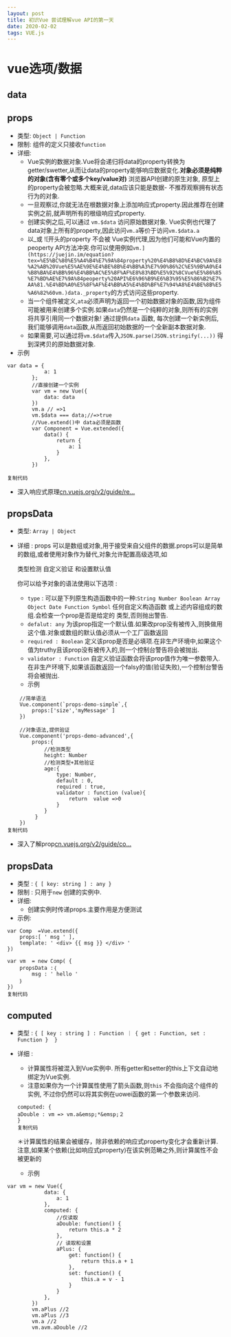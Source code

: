 ```yaml
---
layout: post
title: 初识Vue 尝试理解vue API的第一天
date: 2020-02-02 
tags: VUE.js   
---
```


# vue选项/数据

## data

## props

- 类型: `Object | Function`
- 限制: 组件的定义只接收`function`
- 详细:
  - Vue实例的数据对象.Vue将会递归将data的property转换为getter/swetter,从而让data的property能够响应数据变化.**对象必须是纯粹的对象(含有零个或多个key/value对)**  浏览器API创建的原生对象, 原型上的property会被忽略.大概来说,data应该只能是数据- 不推荐观察拥有状态行为的对象.
  - 一旦观察过,你就无法在根数据对象上添加响应式property.因此推荐在创建实例之前,就声明所有的根级响应式property.
  - 创建实例之后,可以通过 `vm.$data` 访问原始数据对象. Vue实例也代理了data对象上所有的property,因此访问`vm.a`等价于访问`vm.$data.a`
  - 以_或 ![开头的property 不会被 Vue实例代理,因为他们可能和Vue内置的peoperty API方法冲突.你可以使用例如`vm.](https://juejin.im/equation?tex=%E5%BC%80%E5%A4%B4%E7%9A%84property%20%E4%B8%8D%E4%BC%9A%E8%A2%AB%20Vue%E5%AE%9E%E4%BE%8B%E4%BB%A3%E7%90%86%2C%E5%9B%A0%E4%B8%BA%E4%BB%96%E4%BB%AC%E5%8F%AF%E8%83%BD%E5%92%8CVue%E5%86%85%E7%BD%AE%E7%9A%84peoperty%20API%E6%96%B9%E6%B3%95%E5%86%B2%E7%AA%81.%E4%BD%A0%E5%8F%AF%E4%BB%A5%E4%BD%BF%E7%94%A8%E4%BE%8B%E5%A6%82%60vm.)data._property`的方式访问这些property.
  - 当一个组件被定义,`ata`必须声明为返回一个初始数据对象的函数,因为组件可能被用来创建多个实例.如果`data`仍然是一个纯粹的对象,则所有的实例将共享引用同一个数据对象! 通过提供`data` 函数, 每次创建一个新实例后, 我们能够调用`data`函数,从而返回初始数据的一个全新副本数据对象.
  - 如果需要,可以通过将`vm.$data`传入`JSON.parse(JSON.stringify(...))` 得到深拷贝的原始数据对象.
- 示例

```
var data = {
            a: 1
        };
        //直接创建一个实例
        var vm = new Vue({
            data: data
        })
        vm.a // =>1
        vm.$data === data;//=>true
        //Vue.extend()中 data必须是函数
        var Component = Vue.extended({
            data() {
                return {
                    a: 1
                }
            },
        })

复制代码
```

- 深入响应式原理[cn.vuejs.org/v2/guide/re…](https://cn.vuejs.org/v2/guide/reactivity.html)

## propsData

- 类型: `Array | Object`

- 详细 : props 可以是数组或对象,用于接受来自父组件的数据.props可以是简单的数组,或者使用对象作为替代,对象允许配置高级选项,如

  类型检测 自定义验证 和设置默认值

  你可以给予对象的语法使用以下选项 :

  - `type` : 可以是下列原生构造函数中的一种:`String Number Boolean Array Object Date Function Symbol` 任何自定义构造函数 或上述内容组成的数组.会检查一个prop是否是给定的
     类型,否则抛出警告.
  - `defalut: any` 为该prop指定一个默认值.如果改prop没有被传入,则换做用这个值.对象或数组的默认值必须从一个工厂函数返回
  - `required : Boolean` 定义该prop是否是必填项.在非生产环境中,如果这个值为truthy且该prop没有被传入的,则一个控制台警告将会被抛出.
  - `validator : Function` 自定义验证函数会将该prop值作为唯一参数带入.在非生产环境下,如果该函数返回一个falsy的值(验证失败),一个控制台警告将会被抛出.
  - 示例

```
    //简单语法
    Vue.component(`props-demo-simple`,{
        props:['size','myMessage' ]
    })
    
    //对象语法,提供验证
    Vue.component('props-demo-advanced',{
        props:{
            //检测类型
            height: Number
            //检测类型+其他验证
            age:{
                type: Number,
                default : 0,
                required : true,
                validator : function (value){
                    return  value =>0
                }
            }
         }
    })
复制代码
```

- 深入了解prop[cn.vuejs.org/v2/guide/co…](https://cn.vuejs.org/v2/guide/components-props.html)

## propsData

- 类型 : `{ [ key: string ] : any }`
- 限制 :  只用于`new` 创建的实例中.
- 详细:
  - 创建实例时传递props.主要作用是方便测试
- 示例:

```
var Comp  =Vue.extend({
    props:[ ' msg ' ],
    template: ' <div> {{ msg }} </div> ' 
})

var vm  = new Comp( { 
    propsData :｛
        msg : ' hello ' 
    ｝
})
复制代码
```

## computed

- 类型 : `{ [ key : string ] : Function ｜ { get : Function, set : Function }  }`

- 详细 :

  - 计算属性将被混入到Vue实例中. 所有getter和setter的this上下文自动地绑定为Vue实例.
  - 注意如果你为一个计算属性使用了箭头函数,则`this` 不会指向这个组件的实例, 不过你仍然可以将其实例在uowei函数的第一个参数来访问.

  ```
  computed: { 
  aDouble : vm => vm.a&emsp;*&emsp;２
  }  
  复制代码
  ```

  ＊计算属性的结果会被缓存，除非依赖的响应式property变化才会重新计算. 注意,如果某个依赖(比如响应式property)在该实例范畴之外,则计算属性不会被更新的

  - 示例

```
var vm = new Vue({
            data: {
                a: 1
            },
            computed: {
                //仅读取
                aDouble: function() {
                    return this.a * 2
                },
                // 读取和设置
                aPlus: {
                    get: function() {
                        return this.a + 1
                    },
                    set: function() {
                        this.a = v - 1
                    }
                }
            },
        })
        vm.aPlus //2
        vm.aPlus //3
        vm.a //2
        vm.avm.aDouble //2
```